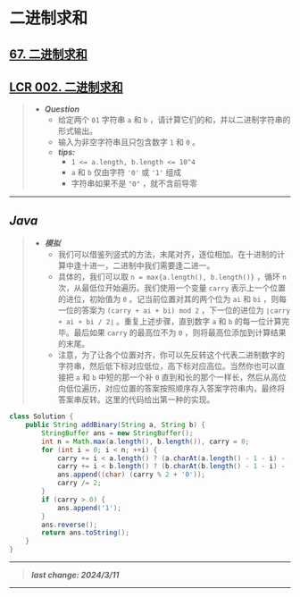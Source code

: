 # 二进制求和

## [67. 二进制求和](https://leetcode.cn/problems/add-binary/)

## [LCR 002. 二进制求和](https://leetcode.cn/problems/JFETK5/)

> - ***Question***
>   - 给定两个 `01` 字符串 `a` 和 `b` ，请计算它们的和，并以二进制字符串的形式输出。
>   - 输入为非空字符串且只包含数字 `1` 和 `0` 。
>   - ***tips:***
>     - `1 <= a.length, b.length <= 10^4`
>     - `a` 和 `b` 仅由字符 `'0'` 或 `'1'` 组成
>     - 字符串如果不是 `"0"` ，就不含前导零

---

## *Java*

> - ***模拟***
>   - 我们可以借鉴列竖式的方法，末尾对齐，逐位相加。在十进制的计算中逢十进一，二进制中我们需要逢二进一。
>   - 具体的，我们可以取 `n = max{a.length(), b.length()}` ，循环 `n` 次，从最低位开始遍历。我们使用一个变量 `carry` 表示上一个位置的进位，初始值为 `0` 。记当前位置对其的两个位为 `ai` 和 `bi` ，则每一位的答案为 `(carry + ai + bi) mod 2` ，下一位的进位为 `⌊carry + ai + bi / 2⌋` 。重复上述步骤，直到数字 `a` 和 `b` 的每一位计算完毕。最后如果 `carry` 的最高位不为 `0` ，则将最高位添加到计算结果的末尾。
>   - 注意，为了让各个位置对齐，你可以先反转这个代表二进制数字的字符串，然后低下标对应低位，高下标对应高位。当然你也可以直接把 `a` 和 `b` 中短的那一个补 `0` 直到和长的那个一样长，然后从高位向低位遍历，对应位置的答案按照顺序存入答案字符串内，最终将答案串反转。这里的代码给出第一种的实现。

```java
class Solution {
    public String addBinary(String a, String b) {
        StringBuffer ans = new StringBuffer();
        int n = Math.max(a.length(), b.length()), carry = 0;
        for (int i = 0; i < n; ++i) {
            carry += i < a.length() ? (a.charAt(a.length() - 1 - i) - '0') : 0;
            carry += i < b.length() ? (b.charAt(b.length() - 1 - i) - '0') : 0;
            ans.append((char) (carry % 2 + '0'));
            carry /= 2;
        }
        if (carry > 0) {
            ans.append('1');
        }
        ans.reverse();
        return ans.toString();
    }
}
```

---

> ***last change: 2024/3/11***

---
